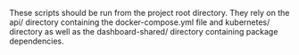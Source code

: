 These scripts should be run from the project root directory. They rely on the api/ directory containing the docker-compose.yml file and kubernetes/ directory as well as the dashboard-shared/ directory containing package dependencies.
